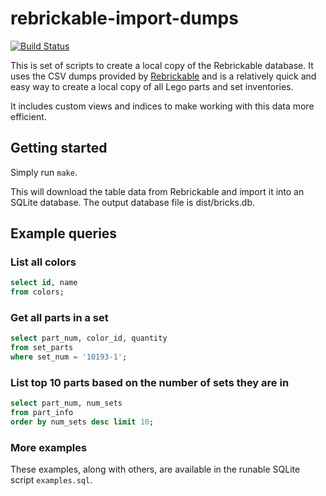 # rebrickable-import-dumps

[![Build Status](https://travis-ci.org/jncraton/rebrickable-import-dumps.svg?branch=master)](https://travis-ci.org/jncraton/rebrickable-import-dumps)

This is set of scripts to create a local copy of the Rebrickable database. It uses the CSV dumps provided by [Rebrickable](https://rebrickable.com/downloads/) and is a relatively quick and easy way to create a local copy of all Lego parts and set inventories.

It includes custom views and indices to make working with this data more efficient.

## Getting started

Simply run `make`.

This will download the table data from Rebrickable and import it into an SQLite database. The output database file is dist/bricks.db.

## Example queries

### List all colors

```sql
select id, name 
from colors;
```

### Get all parts in a set

```sql
select part_num, color_id, quantity
from set_parts
where set_num = '10193-1';
```

### List top 10 parts based on the number of sets they are in

```sql
select part_num, num_sets
from part_info
order by num_sets desc limit 10;
```

### More examples

These examples, along with others, are available in the runable SQLite script `examples.sql`.
